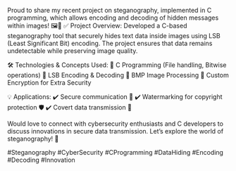 Proud to share my recent project on steganography, implemented in C programming, which allows encoding and decoding of hidden messages within images! 🖼️🔐
✅ Project Overview:
Developed a C-based steganography tool that securely hides text data inside images using LSB (Least Significant Bit) encoding. The project ensures that data remains undetectable while preserving image quality.

🛠 Technologies & Concepts Used:
🔹 C Programming (File handling, Bitwise operations)
🔹 LSB Encoding & Decoding
🔹 BMP Image Processing
🔹 Custom Encryption for Extra Security

💡 Applications:
✔️ Secure communication 📩
✔️ Watermarking for copyright protection 🛡️
✔️ Covert data transmission 🔏

Would love to connect with cybersecurity enthusiasts and C developers to discuss innovations in secure data transmission. Let’s explore the world of steganography! 🚀

#Steganography #CyberSecurity #CProgramming #DataHiding #Encoding #Decoding #Innovation
